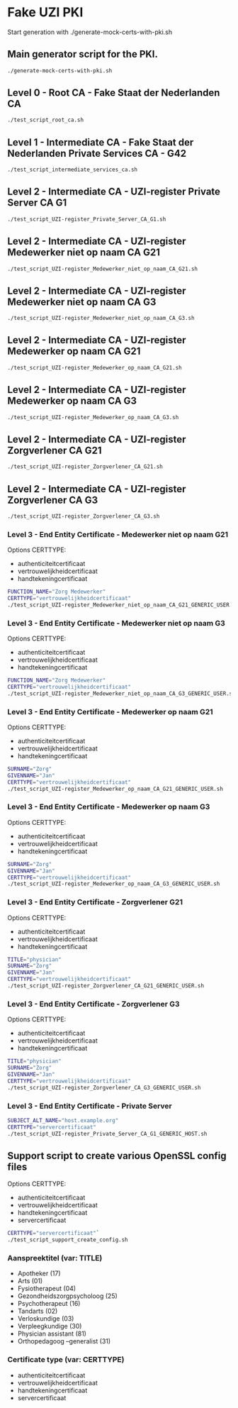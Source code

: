 # Fake UZI PKI
Start generation with ./generate-mock-certs-with-pki.sh


## Main generator script for the PKI.
```bash
./generate-mock-certs-with-pki.sh  
```

## Level 0 - Root CA - Fake Staat der Nederlanden CA
```bash
./test_script_root_ca.sh  
```

## Level 1 - Intermediate CA - Fake Staat der Nederlanden Private Services CA - G42
```bash
./test_script_intermediate_services_ca.sh  
```


## Level 2 - Intermediate CA - UZI-register Private Server CA G1
```bash
./test_script_UZI-register_Private_Server_CA_G1.sh  
```


## Level 2 - Intermediate CA - UZI-register Medewerker niet op naam CA G21
```bash
./test_script_UZI-register_Medewerker_niet_op_naam_CA_G21.sh  
```

## Level 2 - Intermediate CA - UZI-register Medewerker niet op naam CA G3
```bash
./test_script_UZI-register_Medewerker_niet_op_naam_CA_G3.sh  
```

## Level 2 - Intermediate CA - UZI-register Medewerker op naam CA G21
```bash
./test_script_UZI-register_Medewerker_op_naam_CA_G21.sh  
```

## Level 2 - Intermediate CA - UZI-register Medewerker op naam CA G3
```bash
./test_script_UZI-register_Medewerker_op_naam_CA_G3.sh  
```

## Level 2 - Intermediate CA - UZI-register Zorgverlener CA G21
```bash
./test_script_UZI-register_Zorgverlener_CA_G21.sh  
```

## Level 2 - Intermediate CA - UZI-register Zorgverlener CA G3
```bash
./test_script_UZI-register_Zorgverlener_CA_G3.sh  
```


### Level 3 - End Entity Certificate - Medewerker niet op naam G21
Options CERTTYPE:
- authenticiteitcertificaat
- vertrouwelijkheidcertificaat
- handtekeningcertificaat  
```bash
FUNCTION_NAME="Zorg Medewerker"  
CERTTYPE="vertrouwelijkheidcertificaat"  
./test_script_UZI-register_Medewerker_niet_op_naam_CA_G21_GENERIC_USER.sh  
```

### Level 3 - End Entity Certificate - Medewerker niet op naam G3
Options CERTTYPE:
- authenticiteitcertificaat
- vertrouwelijkheidcertificaat
- handtekeningcertificaat  
```bash
FUNCTION_NAME="Zorg Medewerker"  
CERTTYPE="vertrouwelijkheidcertificaat"  
./test_script_UZI-register_Medewerker_niet_op_naam_CA_G3_GENERIC_USER.sh  
```

### Level 3 - End Entity Certificate - Medewerker op naam G21
Options CERTTYPE:
- authenticiteitcertificaat
- vertrouwelijkheidcertificaat
- handtekeningcertificaat  
```bash
SURNAME="Zorg"  
GIVENNAME="Jan"  
CERTTYPE="vertrouwelijkheidcertificaat"  
./test_script_UZI-register_Medewerker_op_naam_CA_G21_GENERIC_USER.sh  
```

### Level 3 - End Entity Certificate - Medewerker op naam G3
Options CERTTYPE:
- authenticiteitcertificaat
- vertrouwelijkheidcertificaat
- handtekeningcertificaat  
```bash
SURNAME="Zorg"  
GIVENNAME="Jan"  
CERTTYPE="vertrouwelijkheidcertificaat"  
./test_script_UZI-register_Medewerker_op_naam_CA_G3_GENERIC_USER.sh  
```

### Level 3 - End Entity Certificate - Zorgverlener G21
Options CERTTYPE:
- authenticiteitcertificaat
- vertrouwelijkheidcertificaat
- handtekeningcertificaat  
```bash
TITLE="physician"  
SURNAME="Zorg"  
GIVENNAME="Jan"  
CERTTYPE="vertrouwelijkheidcertificaat"  
./test_script_UZI-register_Zorgverlener_CA_G21_GENERIC_USER.sh  
```

### Level 3 - End Entity Certificate - Zorgverlener G3
Options CERTTYPE:
- authenticiteitcertificaat
- vertrouwelijkheidcertificaat
- handtekeningcertificaat  
```bash
TITLE="physician"  
SURNAME="Zorg"  
GIVENNAME="Jan"  
CERTTYPE="vertrouwelijkheidcertificaat"  
./test_script_UZI-register_Zorgverlener_CA_G3_GENERIC_USER.sh  
```

### Level 3 - End Entity Certificate - Private Server
```bash
SUBJECT_ALT_NAME="host.example.org"  
CERTTYPE="servercertificaat"  
./test_script_UZI-register_Private_Server_CA_G1_GENERIC_HOST.sh  
```

## Support script to create various OpenSSL config files
Options CERTTYPE:
- authenticiteitcertificaat
- vertrouwelijkheidcertificaat
- handtekeningcertificaat  
- servercertificaat 
```bash
CERTTYPE="servercertificaat"`  
./test_script_support_create_config.sh
```


### Aanspreektitel (var: TITLE)
- Apotheker (17)
- Arts (01)
- Fysiotherapeut (04)
- Gezondheidszorgpsycholoog (25)
- Psychotherapeut (16)
- Tandarts (02)
- Verloskundige (03)
- Verpleegkundige (30)
- Physician assistant (81)
- Orthopedagoog –generalist (31)

### Certificate type (var: CERTTYPE)
- authenticiteitcertificaat
- vertrouwelijkheidcertificaat
- handtekeningcertificaat  
- servercertificaat 
